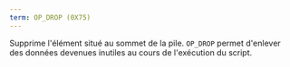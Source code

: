 ```yaml
---
term: OP_DROP (0X75)
---
```


Supprime l'élément situé au sommet de la pile. `OP_DROP` permet d'enlever des données devenues inutiles au cours de l'exécution du script.

